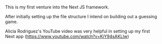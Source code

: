 This is my first venture into the Next JS framework. 

After initially setting up the file structure I intend on building out a guessing game.

Alicia Rodriguez's YouTube video was very helpful in setting up my first Next app (https://www.youtube.com/watch?v=KjY94sAKLlw)